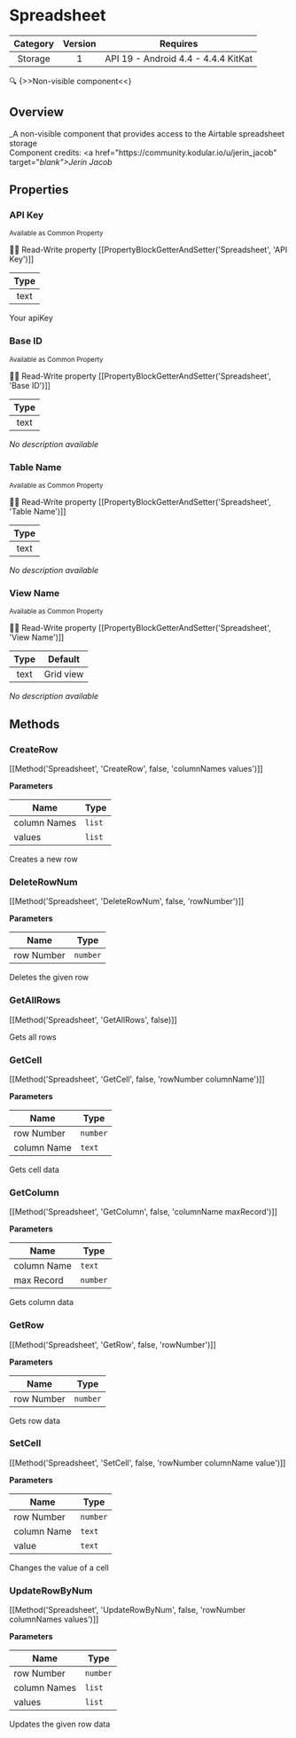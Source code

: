 # Spreadsheet

| Category | Version | Requires |
|:--------:|:-------:|:--------:|
|Storage|1|API 19 - Android 4.4 - 4.4.4 KitKat|

:mag: {>>Non-visible component<<}

## Overview

_A non-visible component that provides access to the Airtable spreadsheet storage<br>Component credits\: <a href\="https\://community.kodular.io/u/jerin_jacob" target\="_blank">Jerin Jacob</a>_

## Properties

### API Key

<small>Available as Common Property</small>

:eyes::pencil: Read-Write property
[[PropertyBlockGetterAndSetter('Spreadsheet', 'API Key')]]

| Type |
|:----:|
|text|

Your apiKey

### Base ID

<small>Available as Common Property</small>

:eyes::pencil: Read-Write property
[[PropertyBlockGetterAndSetter('Spreadsheet', 'Base ID')]]

| Type |
|:----:|
|text|

_No description available_

### Table Name

<small>Available as Common Property</small>

:eyes::pencil: Read-Write property
[[PropertyBlockGetterAndSetter('Spreadsheet', 'Table Name')]]

| Type |
|:----:|
|text|

_No description available_

### View Name

<small>Available as Common Property</small>

:eyes::pencil: Read-Write property
[[PropertyBlockGetterAndSetter('Spreadsheet', 'View Name')]]

| Type | Default |
|:----:|:-------:|
|text|Grid view|

_No description available_

## Methods

### CreateRow



[[Method('Spreadsheet', 'CreateRow', false, 'columnNames values')]]

**Parameters**

| Name | Type |
|------|------|
|column Names|`list`|
|values|`list`|


Creates a new row

### DeleteRowNum



[[Method('Spreadsheet', 'DeleteRowNum', false, 'rowNumber')]]

**Parameters**

| Name | Type |
|------|------|
|row Number|`number`|


Deletes the given row

### GetAllRows



[[Method('Spreadsheet', 'GetAllRows', false)]]

Gets all rows

### GetCell



[[Method('Spreadsheet', 'GetCell', false, 'rowNumber columnName')]]

**Parameters**

| Name | Type |
|------|------|
|row Number|`number`|
|column Name|`text`|


Gets cell data

### GetColumn



[[Method('Spreadsheet', 'GetColumn', false, 'columnName maxRecord')]]

**Parameters**

| Name | Type |
|------|------|
|column Name|`text`|
|max Record|`number`|


Gets column data

### GetRow



[[Method('Spreadsheet', 'GetRow', false, 'rowNumber')]]

**Parameters**

| Name | Type |
|------|------|
|row Number|`number`|


Gets row data

### SetCell



[[Method('Spreadsheet', 'SetCell', false, 'rowNumber columnName value')]]

**Parameters**

| Name | Type |
|------|------|
|row Number|`number`|
|column Name|`text`|
|value|`text`|


Changes the value of a cell

### UpdateRowByNum



[[Method('Spreadsheet', 'UpdateRowByNum', false, 'rowNumber columnNames values')]]

**Parameters**

| Name | Type |
|------|------|
|row Number|`number`|
|column Names|`list`|
|values|`list`|


Updates the given row data